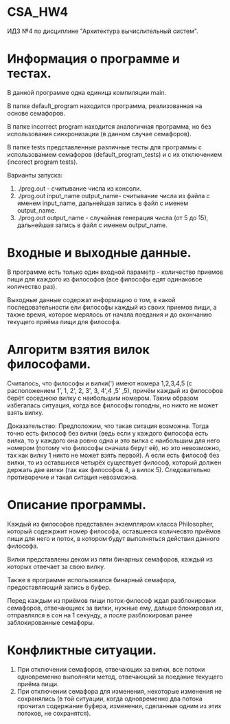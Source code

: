 # CSA_HW4
ИДЗ №4 по дисциплине "Архитектура вычислительный систем".

# Информация о программе и тестах.
В данной программе одна единица компиляции main.

В папке default_program находится программа, реализованная на основе семафоров.

В папке incorrect program находится аналогичная программа, но без использования синхронизации (в данном случае семафоров).

В папке tests представленные различные тесты для программы с использованием семафоров (default_program_tests) и с их отключением (incorect program tests).

Варианты запуска:
1. ./prog.out - считывание числа из консоли.
2. ./prog.out input_name output_name- считывание числа из файла c именем input_name, дальнейшая запись в файл с именем output_name.
3. ./prog.out output_name - случайная генерация числа (от 5 до 15), дальнейшая запись в файл с именем output_name.
# Входные и выходные данные.
В программе есть только один входной параметр - количество приемов пищи для каждого из философов (все философы едят одинаковое количество раз).

Выходные данные содержат информацию о том, в какой последовательности ели философы каждый из своих приемов пищи, а также время, которое мерялось от начала поедания и до окончанию текущего приёма пищи для философа.
# Алгоритм взятия вилок философами.
Cчиталось, что философы и вилки(') имеют номера 1,2,3,4,5 (с расположением 1', 1, 2', 2, 3', 3, 4',4 ,5' ,5), причём каждый из философов берёт соседнюю вилку с наибольшим номером. Таким образом избегалась ситуация, когда все философы голодны, но никто не может взять вилку.

Доказательство: Предположим, что такая ситация возможна. Тогда точно есть философ без вилки (ведь если у каждого философа есть вилка, то у каждого она ровно одна и  это вилка с наибольшим для него номером (потому что философы сначала берут её), но это невозможно, так как вилку 1 никто не может взять первой). А если есть философ без вилки, то из оставшихся четырёх существует философ, который должен держать две вилки  (так как философов 4, а вилок 5). Следовательно противоречие и такая ситация невозможна.

# Описание программы.
Каждый из философов представлен экземпляром класса Philosopher, который содежржит номер философа, оставшееся количесвто приёмов пищи для него и поток, в котором будут выполняться действия данного философа.

Вилки представлены деком из пяти бинарных семафоров, каждый из которых отвечает за свою вилку.

Также в программе использовался бинарный семафора, предоставляющий запись в буфер.

Перед каждым из приёмов пищи поток-философ ждал разблокировки семафоров, отвечающиех за вилки, нужные ему, дальше блокировал их, отправлялся в сон на 1 секунду, а после разблокировал ранее заблокированные семафоры.

# Конфликтные ситуации.
1. При отключении семафоров, отвечающих за вилки, все потоки одновременно выполняли метод, отвечающий за поедание текущего приёма пищи.
2. При отключении семафора для изменения, некоторые изменения не сохранялись (в той ситуации, когда одновременно два потока прочитал содержание буфера, изменения, сделанные одним из этих потоков, не сохранятся).
